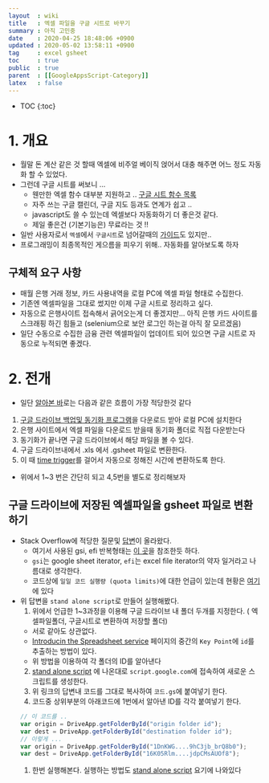 ```yaml
---
layout  : wiki
title   : 엑셀 파일을 구글 시트로 바꾸기 
summary : 아직 고민중 
date    : 2020-04-25 18:48:06 +0900
updated : 2020-05-02 13:58:11 +0900
tag     : excel gsheet 
toc     : true
public  : true
parent  : [[GoogleAppsScript-Category]] 
latex   : false
---
```

* TOC
{:toc}

# 1. 개요

* 월말 돈 계산 같은 것 할때 엑셀에 비주얼 베이직 얹어서 대충 해주면 어느 정도 자동화 할 수 있었다.
* 그런데 구글 시트를 써보니 ...
  * 웬만한 엑셀 함수 대부분 지원하고 .. [구글 시트 함수 목록](https://support.google.com/docs/table/25273)
  * 자주 쓰는 구글 캘린더, 구글 지도 등과도 연계가 쉽고 ..
  * javascript도 쓸 수 있는데 엑셀보다 자동화하기 더 좋은것 같다.
  * 제일 좋은건 (기본기능은) 무료라는 것 !!  
* 일반 사용자로서 `엑셀`에서 `구글시트`로 넘어갈때의 [가이드](https://support.google.com/a/users/answer/9331278)도 있지만..
* 프로그래밍이 최종목적인 게으름을 피우기 위해.. 자동화를 알아보도록 하자

## 구체적 요구 사항

* 매월 은행 거래 정보, 카드 사용내역을 로컬 PC에 엑셀 파일 형태로 수집한다.
* 기존엔 엑셀파일을 그대로 썼지만 이제 구글 시트로 정리하고 싶다.
* 자동으로 은행사이트 접속해서 긁어오는게 더 좋겠지만... 아직 은행 카드 사이트를 스크래핑 하긴 힘들고 (selenium으로 보안 로그인 하는걸 아직 잘 모르겠음)
* 일단 수동으로 수집한 금융 관련 엑셀파일이 업데이트 되어 있으면 구글 시트로 자동으로 누적되면 좋겠다.

# 2. 전개

*  일단 [알아본 바]( /blog/2020/04/18/todays-ideas/index.html )로는 다음과 같은 흐름이 가장 적당한것 같다
  1. [구글 드라이브 백업및 동기화 프로그램](https://www.google.com/intl/ko_ALL/drive/download/backup-and-sync/)을 다운로드 받아 로컬 PC에 설치한다
  2. 은행 사이트에서 엑셀 파일을 다운로드 받을때 동기화 폴더로 직접 다운받는다
  3. 동기화가 끝나면 구글 드라이브에서 해당 파일을 볼 수 있다.
  4. 구글 드라이브내에서 .xls 에서 .gsheet 파일로 변환한다. 
  5. 이 때 [time trigger](https://developers.google.com/apps-script/guides/triggers/installable#time-driven_triggers)를 걸어서 자동으로 정해진 시간에 변환하도록 한다.

* 위에서 1~3 번은 간단히 되고 4,5번을 별도로 정리해보자

## 구글 드라이브에 저장된 엑셀파일을 gsheet 파일로 변환하기

* Stack Overflow에 적당한 질문및 [답변](https://stackoverflow.com/a/49265306/9457247)이 올라왔다.
  * 여기서 사용된 gsi, efi 반복형태는 [이 곳](https://developers.google.com/apps-script/reference/drive/file-iterator)을 참조한듯 하다.
  * `gsi`는 google sheet iterator, `efi`는 excel file iterator의 약자 일거라고 나름대로 생각한다.
  * 코드상에 `일일 코드 실행량 (quota limits)`에 대한 언급이 있는데 현황은 [여기](https://developers.google.com/apps-script/guides/services/quotas)에 있다
* 위 답변을 `stand alone script`로 만들어 실행해봤다.
  1. 위에서 언급한 1~3과정을 이용해 구글 드라이브 내 폴더 두개를 지정한다. ( 엑셀파일폴더, 구글시트로 변환하여 저장할 폴더) 
    * 서로 같아도 상관없다.
    * [Introducin the Spreadsheet service](https://codelabs.developers.google.com/codelabs/apps-script-fundamentals-2/#1) 페이지의 중간의 `Key Point`에 `id`를 추출하는 방법이 있다.
    * 위 방법을 이용하여 각 폴더의 ID를 알아낸다
  2. [stand alone script](https://developers.google.com/apps-script/guides/standalone) 에 나온대로 `script.google.com`에 접속하여 새로운 스크립트를 생성한다.
  3. 위 링크의 답변내 코드를 그대로 복사하여 `코드.gs`에 붙여넣기 한다.
  4. 코드중 상위부분의 아래코드에 1번에서 알아낸 ID를 각각 붙여넣기 한다.
  ```js
  // 이 코드를 ..
  var origin = DriveApp.getFolderById("origin folder id");
  var dest = DriveApp.getFolderById("destination folder id");
  // 이렇게 ...
  var origin = DriveApp.getFolderById("1DnKWG....9hC3jb_brQ8b0");
  var dest = DriveApp.getFolderById("16K05Rlm....jdpCMsAUOf8");
  ```
  1. 한번 실행해본다. 실행하는 방법도 [stand alone script](https://developers.google.com/apps-script/guides/standalone#running_a_standalone_script) 요기에 나와있다
    
